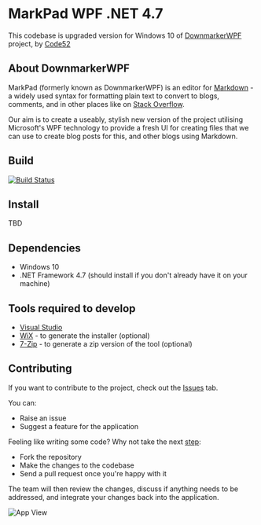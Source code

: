 # MarkPad  WPF .NET 4.7 



This codebase is  upgraded version for Windows 10 of [DownmarkerWPF](http://code52.org/DownmarkerWPF/) project, by [Code52](http://code52.org/)

## About DownmarkerWPF

MarkPad (formerly known as DownmarkerWPF) is an editor for [Markdown](http://daringfireball.net/projects/markdown/) - a widely used syntax for formatting plain text to convert to blogs, comments, and in other places like on [Stack Overflow](http://stackoverflow.com/).

Our aim is to create a useably, stylish new version of the project utilising Microsoft's WPF technology to provide a fresh UI for creating files that we can use to create blog posts for this, and other blogs using Markdown.

## Build
[![Build Status](https://dev.azure.com/ingamx/MarkPad/_apis/build/status/r0otChiXor.DownmarkerWPF?branchName=master)](https://dev.azure.com/ingamx/MarkPad/_build/latest?definitionId=1&branchName=master)
## Install
TBD

## Dependencies

 - Windows 10
 - .NET Framework 4.7 (should install if you don't already have it on your machine)

## Tools required to develop

 - [Visual Studio](https://www.visualstudio.com/)
 - [WiX](http://wixtoolset.org/releases/v3.9/stable) - to generate the installer (optional)
 - [7-Zip](http://www.7-zip.org/download.html) - to generate a zip version of the tool (optional)

## Contributing

If you want to contribute to the project, check out the [Issues](https://github.com/Code52/DownmarkerWPF/issues) tab. 

You can:

 - Raise an issue
 - Suggest a feature for the application

Feeling like writing some code? Why not take the next [step](http://code52.org/contributing.html):

 - Fork the repository
 - Make the changes to the codebase
 - Send a pull request once you're happy with it

The team will then review the changes, discuss if anything needs to be addressed, and integrate your changes back into the application.

![App View](https://github.com/r0otChiXor/DownmarkerWPF/blob/master/assets/image_2020-10-12_101716.png)
